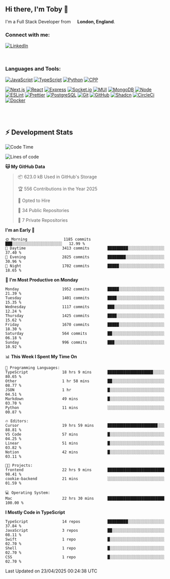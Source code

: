 ## Hi there, I'm Toby 👋

I'm a Full Stack Developer from <img src="https://cdn-icons-png.flaticon.com/512/197/197374.png" width="13" /> **London, England**.

### Connect with me:

[![LinkedIn][linkedin-shield]][linkedin-url]

<br />

### Languages and Tools:

[![JavaScript][JavaScript]][JavaScript-url] [![TypeScript][TypeScript]][TypeScript-url] [![Python][Python]][Python-url] [![CPP][CPP]][CPP-url]

[![Next.js][Next.js]][Next-url] [![React][React.js]][React-url] [![Express][Express.js]][Express-url] [![Socket.io][SocketIo]][SocketIo-url] [![MUI][MUI]][MUI-url] [![MongoDB][MongoDB]][Mongo-url] [![Node][Node.js]][Node-url] [![ESLint][ESLint]][ESLint-url] [![Prettier][Prettier]][Prettier-url] [![PostgreSQL][PostgreSQL]][PostgreSQL-url] [![Git][Git]][Git-url] [![GitHub][GitHub]][GitHub-url] [![Shadcn][Shadcn]][Shadcn-url] [![CircleCi][CircleCi]][CircleCi-url] [![Docker][Docker]][Docker-url]

<br />
<br />

## :zap: Development Stats

<!--START_SECTION:waka-->
![Code Time](http://img.shields.io/badge/Code%20Time-1%2C417%20hrs%2025%20mins-blue)

![Lines of code](https://img.shields.io/badge/From%20Hello%20World%20I%27ve%20Written-3.5%20million%20lines%20of%20code-blue)

**🐱 My GitHub Data** 

> 📦 623.0 kB Used in GitHub's Storage 
 > 
> 🏆 556 Contributions in the Year 2025
 > 
> 💼 Opted to Hire
 > 
> 📜 34 Public Repositories 
 > 
> 🔑 7 Private Repositories 
 > 
**I'm an Early 🐤** 

```text
🌞 Morning                1185 commits        ███░░░░░░░░░░░░░░░░░░░░░░   12.99 % 
🌆 Daytime                3413 commits        █████████░░░░░░░░░░░░░░░░   37.40 % 
🌃 Evening                2825 commits        ████████░░░░░░░░░░░░░░░░░   30.96 % 
🌙 Night                  1702 commits        █████░░░░░░░░░░░░░░░░░░░░   18.65 % 
```
📅 **I'm Most Productive on Monday** 

```text
Monday                   1952 commits        █████░░░░░░░░░░░░░░░░░░░░   21.39 % 
Tuesday                  1401 commits        ████░░░░░░░░░░░░░░░░░░░░░   15.35 % 
Wednesday                1117 commits        ███░░░░░░░░░░░░░░░░░░░░░░   12.24 % 
Thursday                 1425 commits        ████░░░░░░░░░░░░░░░░░░░░░   15.62 % 
Friday                   1670 commits        █████░░░░░░░░░░░░░░░░░░░░   18.30 % 
Saturday                 564 commits         ██░░░░░░░░░░░░░░░░░░░░░░░   06.18 % 
Sunday                   996 commits         ███░░░░░░░░░░░░░░░░░░░░░░   10.92 % 
```


📊 **This Week I Spent My Time On** 

```text
💬 Programming Languages: 
TypeScript               18 hrs 9 mins       ████████████████████░░░░░   80.65 % 
Other                    1 hr 58 mins        ██░░░░░░░░░░░░░░░░░░░░░░░   08.77 % 
JSON                     1 hr                █░░░░░░░░░░░░░░░░░░░░░░░░   04.51 % 
Markdown                 49 mins             █░░░░░░░░░░░░░░░░░░░░░░░░   03.70 % 
Python                   11 mins             ░░░░░░░░░░░░░░░░░░░░░░░░░   00.87 % 

🔥 Editors: 
Cursor                   19 hrs 59 mins      ██████████████████████░░░   88.81 % 
VS Code                  57 mins             █░░░░░░░░░░░░░░░░░░░░░░░░   04.25 % 
Linear                   51 mins             █░░░░░░░░░░░░░░░░░░░░░░░░   03.82 % 
Notion                   42 mins             █░░░░░░░░░░░░░░░░░░░░░░░░   03.11 % 

🐱‍💻 Projects: 
frontend                 22 hrs 9 mins       █████████████████████████   98.41 % 
cookie-backend           21 mins             ░░░░░░░░░░░░░░░░░░░░░░░░░   01.59 % 

💻 Operating System: 
Mac                      22 hrs 30 mins      █████████████████████████   100.00 % 
```

**I Mostly Code in TypeScript** 

```text
TypeScript               14 repos            █████████░░░░░░░░░░░░░░░░   37.84 % 
JavaScript               3 repos             ██░░░░░░░░░░░░░░░░░░░░░░░   08.11 % 
Swift                    1 repo              █░░░░░░░░░░░░░░░░░░░░░░░░   02.70 % 
Shell                    1 repo              █░░░░░░░░░░░░░░░░░░░░░░░░   02.70 % 
CSS                      1 repo              █░░░░░░░░░░░░░░░░░░░░░░░░   02.70 % 
```




 Last Updated on 23/04/2025 00:24:38 UTC
<!--END_SECTION:waka-->


<!-- MARKDOWN LINKS & IMAGES -->
<!-- https://www.markdownguide.org/basic-syntax/#reference-style-links -->

[CPP-url]: https://cplusplus.com/
[CPP]: https://img.shields.io/badge/-C++-blue?style=for-the-badge&logo=cplusplus
[JavaScript-url]: https://developer.mozilla.org/en-US/docs/Web/JavaScript
[JavaScript]: https://shields.io/badge/JavaScript-F7DF1E?logo=JavaScript&logoColor=000&style=for-the-badge
[TypeScript-url]: https://www.typescriptlang.org/
[TypeScript]: https://shields.io/badge/TypeScript-3178C6?logo=TypeScript&logoColor=FFF&style=for-the-badge
[Python-url]: https://www.python.org/
[Python]: https://img.shields.io/badge/python-3670A0?style=for-the-badge&logo=python&logoColor=ffdd54
[linkedin-shield]: https://img.shields.io/badge/LinkedIn-0077B5?style=for-the-badge&logo=linkedin&logoColor=white
[linkedin-url]: https://linkedin.com/in/toby-dixon-smith/
[Next.js]: https://img.shields.io/badge/next.js-000000?style=for-the-badge&logo=nextdotjs&logoColor=white
[Next-url]: https://nextjs.org/
[React.js]: https://img.shields.io/badge/React-20232A?style=for-the-badge&logo=react&logoColor=61DAFB
[React-url]: https://reactjs.org/
[Express.js]: https://img.shields.io/badge/Express.js-404D59?style=for-the-badge&logo=express
[Express-url]: https://expressjs.com/
[Node.js]: https://img.shields.io/badge/Node.js-43853D?style=for-the-badge&logo=node.js&logoColor=white
[Node-url]: https://nodejs.org/
[MongoDB]: https://img.shields.io/badge/MongoDB-4EA94B?style=for-the-badge&logo=mongodb&logoColor=white
[Mongo-url]: https://www.mongodb.com/
[ESLint]: https://img.shields.io/badge/eslint-3A33D1?style=for-the-badge&logo=eslint&logoColor=white
[ESLint-url]: https://eslint.org/
[Prettier]: https://img.shields.io/badge/prettier-1A2C34?style=for-the-badge&logo=prettier&logoColor=F7BA3E
[Prettier-url]: https://prettier.io/
[SocketIo-url]: https://socket.io/
[SocketIo]: https://img.shields.io/badge/Socket.io-010101?style=for-the-badge&logo=socket.io&badgeColor=010101
[MUI-url]: https://mui.com/
[MUI]: https://img.shields.io/badge/MUI-%230081CB.svg?style=for-the-badge&logo=mui&logoColor=white
[PostgreSQL-url]: https://www.postgresql.org/
[PostgreSQL]: https://img.shields.io/badge/postgresql-4169e1?style=for-the-badge&logo=postgresql&logoColor=white
[Git-url]: https://git-scm.com/
[Git]: https://img.shields.io/badge/GIT-E44C30?style=for-the-badge&logo=git&logoColor=white
[GitHub-url]: https://github.com/
[GitHub]: https://img.shields.io/badge/GitHub-100000?style=for-the-badge&logo=github&logoColor=white
[Shadcn-url]: https://ui.shadcn.com/
[Shadcn]: https://img.shields.io/badge/shadcn%2Fui-000?logo=shadcnui&logoColor=fff&style=for-the-badge
[CircleCi-url]: https://ui.shadcn.com/
[CircleCi]: https://img.shields.io/badge/circleci-343434?logo=circleci&logoColor=fff&style=for-the-badge
[Docker-url]: https://ui.shadcn.com/
[Docker]: https://img.shields.io/badge/docker-2496ED?logo=docker&logoColor=fff&style=for-the-badge
